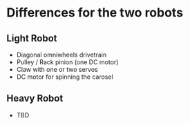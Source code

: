 # Differences for the two robots

## Light Robot 

+ Diagonal omniwheels drivetrain
+ Pulley / Rack pinion (one  DC motor)
+ Claw with one or two servos
+ DC motor for spinning the carosel

## Heavy Robot

+ TBD